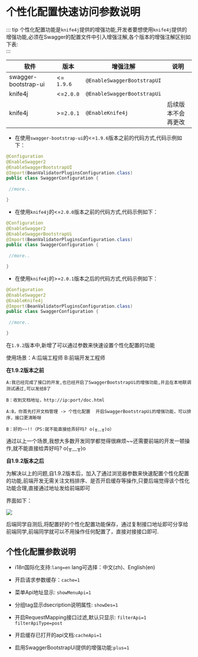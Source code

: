 # 个性化配置快速访问参数说明
 
::: tip
个性化配置功能是`knife4j`提供的增强功能,开发者要想使用`knife4j`提供的增强功能,必须在Swagger的配置文件中引入增强注解,各个版本的增强注解区别如下表:<br />
:::

|软件|版本|增强注解|说明|
|--|--|--|--|
|swagger-bootstrap-ui |<= `1.9.6`|`@EnableSwaggerBootstrapUI`|| 
|knife4j|<=`2.0.0`|`@EnableSwaggerBootstrapUi`||
|knife4j|>=`2.0.1`|`@EnableKnife4j`|后续版本不会再更改|

- 在使用`swagger-bootstrap-ui`的<=`1.9.6`版本之前的代码方式,代码示例如下：
```java
@Configuration
@EnableSwagger2
@EnableSwaggerBootstrapUI
@Import(BeanValidatorPluginsConfiguration.class)
public class SwaggerConfiguration {
    
 //more..

}
```
- 在使用`knife4j`的<=`2.0.0`版本之前的代码方式,代码示例如下：
```java
@Configuration
@EnableSwagger2
@EnableSwaggerBootstrapUi
@Import(BeanValidatorPluginsConfiguration.class)
public class SwaggerConfiguration {
    
 //more..

}
```
- 在使用`knife4j`的>=`2.0.1`版本之后的代码方式,代码示例如下：
```java
@Configuration
@EnableSwagger2
@EnableKnife4j
@Import(BeanValidatorPluginsConfiguration.class)
public class SwaggerConfiguration {
    
 //more..

}
```




在`1.9.2`版本中,新增了可以通过参数来快速设置个性化配置的功能

使用场景：A:后端工程师  B:前端开发工程师

**在1.9.2版本之前**

```text
A:我已经完成了接口的开发,也已经开启了SwaggerBootstrapUi的增强功能,并且在本地联调测试通过,可以发给B了

B：收到文档地址，http://ip:port/doc.html

A:B，你首先打开文档管理 -> 个性化配置  开启SwaggerBootstrapUi的增强功能，可以排序，接口更清晰呀

B：好的~~!!（PS:就不能直接给弄好吗? o(╥﹏╥)o）
```

通过以上一个场景,我想大多数开发同学都觉得很麻烦~~还需要前端的开发一顿操作,就不能直接给弄好吗? o(╥﹏╥)o

**自1.9.2版本之后**

为解决以上的问题,自1.9.2版本后，加入了通过浏览器参数来快速配置个性化配置的功能,前端开发无需关注文档排序、是否开启缓存等操作,只要后端觉得该个性化功能合理,直接通过地址发给前端即可

界面如下：

![](/images/fastSettings.png)

后端同学自测后,将配置好的个性化配置功能保存，通过复制接口地址即可分享给前端同学,前端同学就可以不用操作任何配置了，直接对接接口即可.

## 个性化配置参数说明

- i18n国际化支持:`lang=en`  lang可选择：中文(zh)、English(en)

- 开启请求参数缓存：`cache=1`

- 菜单Api地址显示: `showMenuApi=1`

- 分组tag显示dsecription说明属性: `showDes=1`

- 开启RequestMapping接口过滤,默认只显示: `filterApi=1`  `filterApiType=post`

- 开启缓存已打开的api文档:`cacheApi=1`

- 启用SwaggerBootstrapUi提供的增强功能:`plus=1`